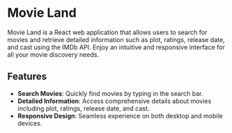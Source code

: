 # Movie Land

Movie Land is a React web application that allows users to search for movies and retrieve detailed information such as plot, ratings, release date, and cast using the IMDb API. Enjoy an intuitive and responsive interface for all your movie discovery needs.

## Features

- **Search Movies**: Quickly find movies by typing in the search bar.
- **Detailed Information**: Access comprehensive details about movies including plot, ratings, release date, and cast.
- **Responsive Design**: Seamless experience on both desktop and mobile devices.

